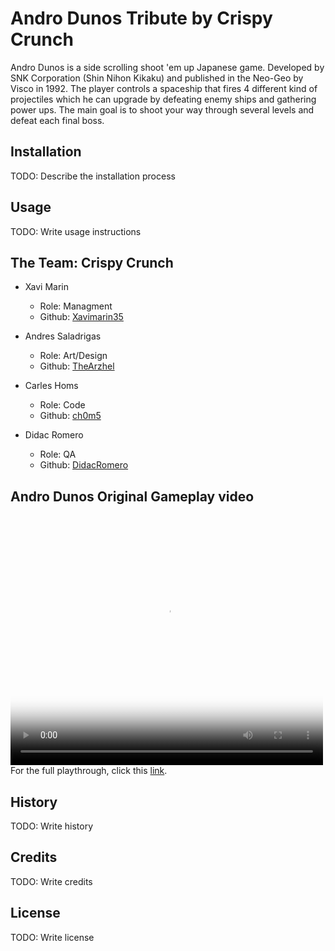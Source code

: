 # Andro Dunos Tribute by Crispy Crunch

Andro Dunos is a side scrolling shoot 'em up Japanese game. Developed by SNK Corporation (Shin Nihon Kikaku) and published in the Neo-Geo by Visco in 1992. The player controls a spaceship that fires 4 different kind of projectiles which he can upgrade by defeating enemy ships and gathering power ups. The main goal is to shoot your way through several levels and defeat each final boss.

## Installation

TODO: Describe the installation process

## Usage

TODO: Write usage instructions

## The Team: Crispy Crunch
* Xavi Marin
  * Role: Managment
  * Github: [Xavimarin35](https://github.com/xavimarin35)

* Andres Saladrigas
  * Role: Art/Design
  * Github: [TheArzhel](https://github.com/TheArzhel)

* Carles Homs 
  * Role: Code
  * Github: [ch0m5](https://github.com/ch0m5)

* Didac Romero
  * Role: QA
  * Github: [DidacRomero](https://github.com/DidacRomero)



## Andro Dunos Original Gameplay video
<video src="Andro Dunos - Arcade First Level Gameplay (480p).mp4" poster="Andro Dunos Poster.jpg" width="500" height="400" controls preload></video>
For the full playthrough, click this [link](https://www.youtube.com/watch?v=iQOrXlf34es&feature=youtu.be).


## History

TODO: Write history

## Credits

TODO: Write credits

## License

TODO: Write license
